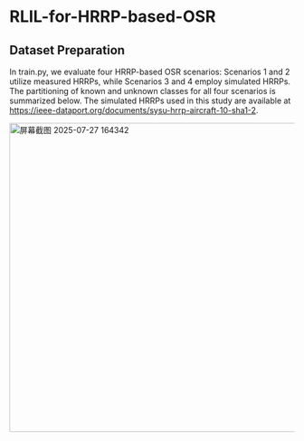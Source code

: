 # RLIL-for-HRRP-based-OSR
## Dataset Preparation
In train.py, we evaluate four HRRP-based OSR scenarios: Scenarios 1 and 2 utilize measured HRRPs, while Scenarios 3 and 4 employ simulated HRRPs. The partitioning of known and unknown classes for all four scenarios is summarized below. The simulated HRRPs used in this study are available at https://ieee-dataport.org/documents/sysu-hrrp-aircraft-10-sha1-2.

<img width="521" height="546" alt="屏幕截图 2025-07-27 164342" src="https://github.com/user-attachments/assets/a57fbb4d-88dc-4352-89eb-cf8fae48ae97" />
